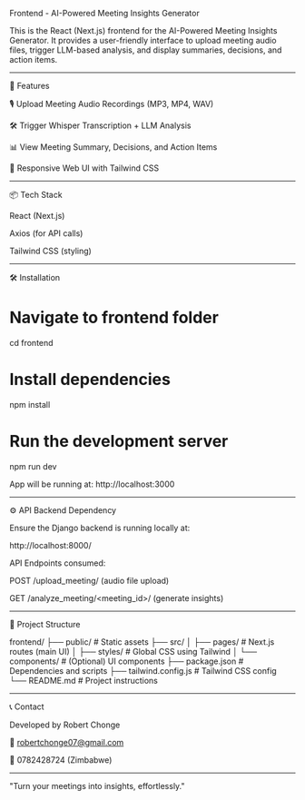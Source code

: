 Frontend - AI-Powered Meeting Insights Generator

This is the React (Next.js) frontend for the AI-Powered Meeting Insights Generator. It provides a user-friendly interface to upload meeting audio files, trigger LLM-based analysis, and display summaries, decisions, and action items.


---

🚀 Features

🎙️ Upload Meeting Audio Recordings (MP3, MP4, WAV)

🛠️ Trigger Whisper Transcription + LLM Analysis

📊 View Meeting Summary, Decisions, and Action Items

🎨 Responsive Web UI with Tailwind CSS



---

📦 Tech Stack

React (Next.js)

Axios (for API calls)

Tailwind CSS (styling)



---

🛠️ Installation

# Navigate to frontend folder
cd frontend

# Install dependencies
npm install

# Run the development server
npm run dev

App will be running at: http://localhost:3000


---

⚙️ API Backend Dependency

Ensure the Django backend is running locally at:

http://localhost:8000/

API Endpoints consumed:

POST /upload_meeting/ (audio file upload)

GET /analyze_meeting/<meeting_id>/ (generate insights)



---

📁 Project Structure

frontend/
├── public/                # Static assets
├── src/
│   ├── pages/             # Next.js routes (main UI)
│   ├── styles/            # Global CSS using Tailwind
│   └── components/        # (Optional) UI components
├── package.json           # Dependencies and scripts
├── tailwind.config.js     # Tailwind CSS config
└── README.md              # Project instructions


---

📞 Contact

Developed by Robert Chonge

📧 robertchonge07@gmail.com

📱 0782428724 (Zimbabwe)



---

"Turn your meetings into insights, effortlessly."

